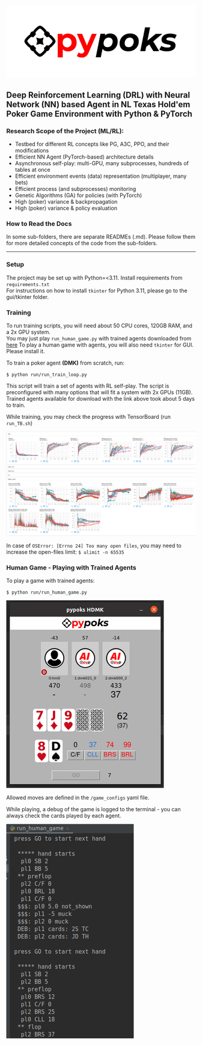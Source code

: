 <!--SKIP_FIX-->
![](images/pypoks_logo.png)

## Deep Reinforcement Learning (DRL) with Neural Network (NN) based Agent in NL Texas Hold'em Poker Game Environment with Python & PyTorch

### Research Scope of the Project (ML/RL):
- Testbed for different RL concepts like PG, A3C, PPO, and their modifications
- Efficient NN Agent (PyTorch-based) architecture details
- Asynchronous self-play: multi-GPU, many subprocesses, hundreds of tables at once
- Efficient environment events (data) representation (multiplayer, many bets)
- Efficient process (and subprocesses) monitoring
- Genetic Algorithms (GA) for policies (with PyTorch)
- High (poker) variance & backpropagation
- High (poker) variance & policy evaluation

### How to Read the Docs

In some sub-folders, there are separate READMEs (.md). Please follow them for more detailed concepts
of the code from the sub-folders. 

---
### Setup

The project may be set up with Python=<3.11. Install requirements from `requirements.txt`<br>
For instructions on how to install `tkinter` for Python 3.11, please go to the gui/tkinter folder.

### Training

To run training scripts, you will need about 50 CPU cores, 120GB RAM, and a 2x GPU system.<br>
You may just play `run_human_game.py` with trained agents downloaded from [here](https://drive.google.com/file/d/1e4QEdch2SVgloQjSNzftAohn_Y_lji-U/view?usp=sharing)
To play a human game with agents, you will also need `tkinter` for GUI. Please install it.

To train a poker agent **(DMK)** from scratch, run:

```
$ python run/run_train_loop.py
```

This script will train a set of agents with RL self-play. The script is preconfigured with many options that will fit a system with 2x GPUs (11GB).
Trained agents available for download with the link above took about 5 days to train.<br>

While training, you may check the progress with TensorBoard (run `run_TB.sh`)

![](images/pypoksTB.png)

In case of `OSError: [Errno 24] Too many open files`, you may need to increase the open-files limit: `$ ulimit -n 65535`

### Human Game - Playing with Trained Agents

To play a game with trained agents:
```
$ python run/run_human_game.py
```
![](images/pypoks_HDMK.png)

Allowed moves are defined in the ```/game_configs``` yaml file.

While playing, a debug of the game is logged to the terminal - you can always check the cards played by each agent.

![](images/terminal_HDMK.png)